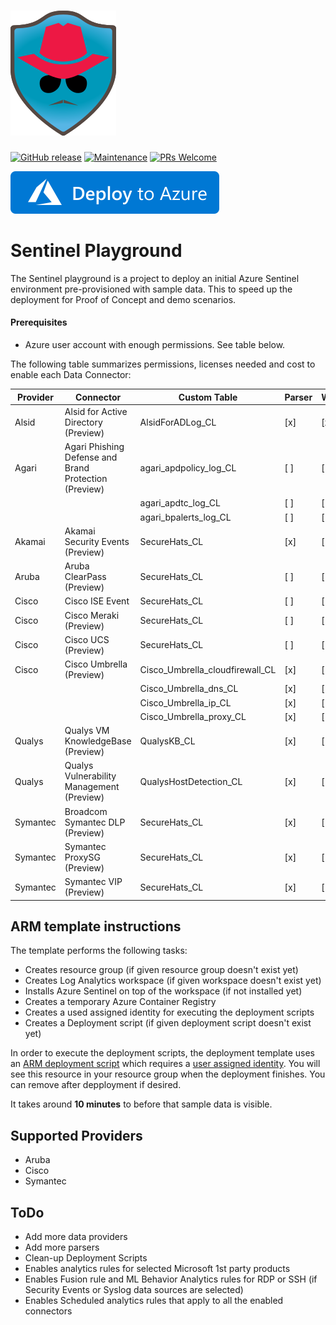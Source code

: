 ![logo](./media/securehats-200x.png)
=========
[![GitHub release](https://img.shields.io/github/release/SecureHats/Sentinel-playground.svg?style=flat-square)](https://github.com/SecureHats/Sentinel-playground/releases)
[![Maintenance](https://img.shields.io/maintenance/yes/2021.svg?style=flat-square)]()
[![PRs Welcome](https://img.shields.io/badge/PRs-welcome-brightgreen.svg?style=flat-square)](http://makeapullrequest.com)

[![Deploy To Azure](https://raw.githubusercontent.com/Azure/azure-quickstart-templates/master/1-CONTRIBUTION-GUIDE/images/deploytoazure.svg?sanitize=true)](https://portal.azure.com/#create/Microsoft.Template/uri/https%3A%2F%2Fraw.githubusercontent.com%2FSecureHats%2FSentinel-playground%2Fmain%2FARM-Templates%2Fazuredeploy.json/createUIDefinitionUri/https%3A%2F%2Fraw.githubusercontent.com%2FSecureHats%2FSentinel-playground%2Fmain%2FARM-Templates%2FUiDefinition.json)
# Sentinel Playground

The Sentinel playground is a project to deploy an initial Azure Sentinel environment pre-provisioned with sample data. 
This to speed up the deployment for Proof of Concept and demo scenarios.

#### Prerequisites

- Azure user account with enough permissions. See table below.

The following table summarizes permissions, licenses needed and cost to enable each Data Connector:

| Provider   | Connector                                             | Custom Table                    | Parser | Workbook | Tested  |
| ---------- | ----------------------------------------------------- | ------------------------------- | ------ | -------- | ------- |
| Alsid      | Alsid for Active Directory (Preview)                  | AlsidForADLog_CL                |   [x]  |    [x]   |   [ ]   |
| Agari      | Agari Phishing Defense and Brand Protection (Preview) | agari_apdpolicy_log_CL          |   [ ]  |    [ ]   |   [ ]   |
|            |                                                       | agari_apdtc_log_CL              |   [ ]  |    [ ]   |   [ ]   |
|            |                                                       | agari_bpalerts_log_CL           |   [ ]  |    [ ]   |   [ ]   |
| Akamai     | Akamai Security Events (Preview)                      | SecureHats_CL                   |   [x]  |    [ ]   |   [ ]   |
| Aruba      | Aruba ClearPass (Preview)                             | SecureHats_CL                   |   [ ]  |    [ ]   |   [ ]   |
| Cisco      | Cisco ISE Event                                       | SecureHats_CL                   |   [ ]  |    [ ]   |   [ ]   |
| Cisco      | Cisco Meraki (Preview)                                | SecureHats_CL                   |   [ ]  |    [ ]   |   [ ]   |
| Cisco      | Cisco UCS (Preview)                                   | SecureHats_CL                   |   [ ]  |    [ ]   |   [ ]   |
| Cisco      | Cisco Umbrella (Preview)                              | Cisco_Umbrella_cloudfirewall_CL |   [x]  |    [ ]   |   [ ]   |
|            |                                                       | Cisco_Umbrella_dns_CL           |   [x]  |    [ ]   |   [ ]   |
|            |                                                       | Cisco_Umbrella_ip_CL            |   [x]  |    [ ]   |   [ ]   |
|            |                                                       | Cisco_Umbrella_proxy_CL         |   [x]  |    [ ]   |   [ ]   |
| Qualys     | Qualys VM KnowledgeBase (Preview)                     | QualysKB_CL                     |   [x]  |    [ ]   |   [ ]   |
| Qualys     | Qualys Vulnerability Management (Preview)             | QualysHostDetection_CL          |   [x]  |    [ ]   |   [ ]   |
| Symantec   | Broadcom Symantec DLP (Preview)                       | SecureHats_CL                   |   [x]  |    [ ]   |   [ ]   |
| Symantec   | Symantec ProxySG (Preview)                            | SecureHats_CL                   |   [x]  |    [ ]   |   [ ]   |
| Symantec   | Symantec VIP (Preview)                                | SecureHats_CL                   |   [x]  |    [ ]   |   [ ]   |

## ARM template instructions

The template performs the following tasks:

- Creates resource group (if given resource group doesn't exist yet)
- Creates Log Analytics workspace (if given workspace doesn't exist yet)
- Installs Azure Sentinel on top of the workspace (if not installed yet)
- Creates a temporary Azure Container Registry
- Creates a used assigned identity for executing the deployment scripts
- Creates a Deployment script (if given deployment script doesn't exist yet)

In order to execute the deployment scripts, the deployment template uses an [ARM deployment script](https://docs.microsoft.com/azure/azure-resource-manager/templates/deployment-script-template) which requires a [user assigned identity](https://docs.microsoft.com/azure/active-directory/managed-identities-azure-resources/overview). You will see this resource in your resource group when the deployment finishes. You can remove after depployment if desired.

It takes around **10 minutes** to before that sample data is visible.

## Supported Providers
- Aruba 
- Cisco
- Symantec

## ToDo
- Add more data providers
- Add more parsers
- Clean-up Deployment Scripts
- Enables analytics rules for selected Microsoft 1st party products 
- Enables Fusion rule and ML Behavior Analytics rules for RDP or SSH (if Security Events or Syslog data sources are selected)
- Enables Scheduled analytics rules that apply to all the enabled connectors 
